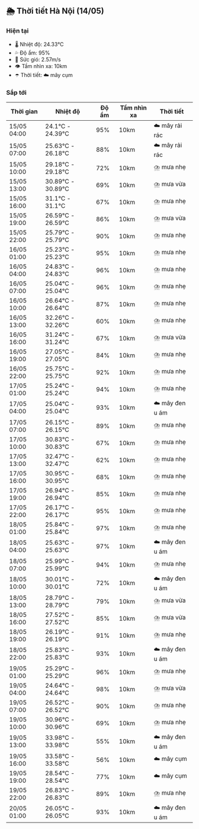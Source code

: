 ## 🌦️ Thời tiết Hà Nội (14/05)

### Hiện tại

- 🌡️ Nhiệt độ: 24.33℃
- 💦 Độ ẩm: 95%
- 💨 Sức gió: 2.57m/s
- 👁️ Tầm nhìn xa: 10km
- ☂️ Thời tiết: ☁️ mây cụm

### Sắp tới

| Thời gian | Nhiệt độ | Độ ẩm | Tầm nhìn xa | Thời tiết |
| --- | --- | --- | --- | --- |
| 15/05 04:00 | 24.1℃ - 24.39℃ | 95% | 10km | ☁️ mây rải rác |
| 15/05 07:00 | 25.63℃ - 26.18℃ | 88% | 10km | ☁️ mây rải rác |
| 15/05 10:00 | 29.18℃ - 29.18℃ | 72% | 10km | ⛈️ mưa nhẹ |
| 15/05 13:00 | 30.89℃ - 30.89℃ | 69% | 10km | ⛈️ mưa vừa |
| 15/05 16:00 | 31.1℃ - 31.1℃ | 67% | 10km | ⛈️ mưa nhẹ |
| 15/05 19:00 | 26.59℃ - 26.59℃ | 86% | 10km | ⛈️ mưa vừa |
| 15/05 22:00 | 25.79℃ - 25.79℃ | 90% | 10km | ⛈️ mưa nhẹ |
| 16/05 01:00 | 25.23℃ - 25.23℃ | 95% | 10km | ⛈️ mưa nhẹ |
| 16/05 04:00 | 24.83℃ - 24.83℃ | 96% | 10km | ⛈️ mưa nhẹ |
| 16/05 07:00 | 25.04℃ - 25.04℃ | 96% | 10km | ⛈️ mưa nhẹ |
| 16/05 10:00 | 26.64℃ - 26.64℃ | 87% | 10km | ⛈️ mưa nhẹ |
| 16/05 13:00 | 32.26℃ - 32.26℃ | 60% | 10km | ⛈️ mưa nhẹ |
| 16/05 16:00 | 31.24℃ - 31.24℃ | 67% | 10km | ⛈️ mưa vừa |
| 16/05 19:00 | 27.05℃ - 27.05℃ | 84% | 10km | ⛈️ mưa nhẹ |
| 16/05 22:00 | 25.75℃ - 25.75℃ | 92% | 10km | ⛈️ mưa nhẹ |
| 17/05 01:00 | 25.24℃ - 25.24℃ | 94% | 10km | ⛈️ mưa nhẹ |
| 17/05 04:00 | 25.04℃ - 25.04℃ | 93% | 10km | ☁️ mây đen u ám |
| 17/05 07:00 | 26.15℃ - 26.15℃ | 89% | 10km | ⛈️ mưa nhẹ |
| 17/05 10:00 | 30.83℃ - 30.83℃ | 67% | 10km | ⛈️ mưa nhẹ |
| 17/05 13:00 | 32.47℃ - 32.47℃ | 62% | 10km | ⛈️ mưa nhẹ |
| 17/05 16:00 | 30.95℃ - 30.95℃ | 68% | 10km | ⛈️ mưa nhẹ |
| 17/05 19:00 | 26.94℃ - 26.94℃ | 85% | 10km | ⛈️ mưa nhẹ |
| 17/05 22:00 | 26.17℃ - 26.17℃ | 95% | 10km | ⛈️ mưa nhẹ |
| 18/05 01:00 | 25.84℃ - 25.84℃ | 97% | 10km | ⛈️ mưa nhẹ |
| 18/05 04:00 | 25.63℃ - 25.63℃ | 97% | 10km | ☁️ mây đen u ám |
| 18/05 07:00 | 25.99℃ - 25.99℃ | 94% | 10km | ⛈️ mưa nhẹ |
| 18/05 10:00 | 30.01℃ - 30.01℃ | 72% | 10km | ☁️ mây đen u ám |
| 18/05 13:00 | 28.79℃ - 28.79℃ | 79% | 10km | ⛈️ mưa vừa |
| 18/05 16:00 | 27.52℃ - 27.52℃ | 85% | 10km | ⛈️ mưa vừa |
| 18/05 19:00 | 26.19℃ - 26.19℃ | 91% | 10km | ⛈️ mưa nhẹ |
| 18/05 22:00 | 25.83℃ - 25.83℃ | 93% | 10km | ☁️ mây đen u ám |
| 19/05 01:00 | 25.29℃ - 25.29℃ | 96% | 10km | ⛈️ mưa nhẹ |
| 19/05 04:00 | 24.64℃ - 24.64℃ | 98% | 10km | ⛈️ mưa vừa |
| 19/05 07:00 | 26.52℃ - 26.52℃ | 90% | 10km | ⛈️ mưa nhẹ |
| 19/05 10:00 | 30.96℃ - 30.96℃ | 69% | 10km | ⛈️ mưa nhẹ |
| 19/05 13:00 | 33.98℃ - 33.98℃ | 55% | 10km | ☁️ mây đen u ám |
| 19/05 16:00 | 33.58℃ - 33.58℃ | 56% | 10km | ☁️ mây cụm |
| 19/05 19:00 | 28.54℃ - 28.54℃ | 77% | 10km | ☁️ mây cụm |
| 19/05 22:00 | 26.83℃ - 26.83℃ | 89% | 10km | ⛈️ mưa nhẹ |
| 20/05 01:00 | 26.05℃ - 26.05℃ | 93% | 10km | ☁️ mây đen u ám |
